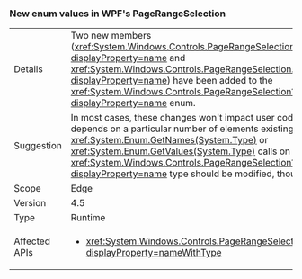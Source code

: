 ### New enum values in WPF's PageRangeSelection

|   |   |
|---|---|
|Details|Two new members (<xref:System.Windows.Controls.PageRangeSelection.CurrentPage?displayProperty=name> and <xref:System.Windows.Controls.PageRangeSelection.SelectedPages?displayProperty=name>) have been added to the <xref:System.Windows.Controls.PageRangeSelection?displayProperty=name> enum.|
|Suggestion|In most cases, these changes won't impact user code. Code that depends on a particular number of elements existing in <xref:System.Enum.GetNames(System.Type)> or <xref:System.Enum.GetValues(System.Type)> calls on the <xref:System.Windows.Controls.PageRangeSelection?displayProperty=name> type should be modified, though.|
|Scope|Edge|
|Version|4.5|
|Type|Runtime|
|Affected APIs|<ul><li><xref:System.Windows.Controls.PageRangeSelection?displayProperty=nameWithType></li></ul>|
